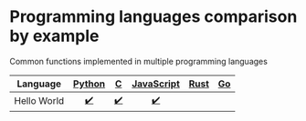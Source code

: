 # Programming languages comparison by example

Common functions implemented in multiple programming languages


| Language    |    [Python](python/)    |         [C](c/)         | [JavaScript](javascript/) | [Rust](rust/) | [Go](go/) |
| ----------- | :---------------------: | :---------------------: | :-----------------------: | :-----------: | :-------: |
| Hello World | [:heavy_check_mark:][1] | [:heavy_check_mark:][2] |  [:heavy_check_mark:][3]  |               |           |


[1]: python/hello_world.py
[2]: c/hello_world.c
[3]: javascript/hello_world.js
